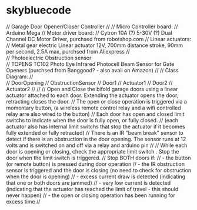 # skybluecode
// Garage Door Opener/Closer Controller
//
// Micro Controller board:
//   Arduino Mega
// Motor driver board:
//   Cytron 10A (?) 5-30V (?) Dual Channel DC Motor Driver, purchsed from robotshop.com
// Linear actuators:
//    Metal gear electric Linear actuator 12V, 700mm distance stroke, 90mm per second, 2.5A max, purchsed from Aliexpress
//   
// Photoelectric Obstruction sensor  
//    TOPENS TC102 Photo Eye Infrared Photocell Beam Sensor for Gate Openers (purchsed from Banggood? - also avail on Amazon)
//
// Class Diagram:
//    
//    DoorOpening 
//      ObstructionSensor
//      Door1
//        Actuator1
//      Door2
//        Actuator2
//
//
// Open and Close the bifold garage doors using a linear actuator attached to each door. Extending the actuator opens the door, retracting closes the door.
// The open or close operation is triggered via a momentary button, (a wireless remote control relay and a wifi controlled relay arre also wired to the button)
// Each door has open and closed limit switchs to indicate when the door is fully open, or fully closed.
// (each actuator also has internal limit switchs that stop the actuator if it becomes fully extended or fully retracted)
// There is an IR "beam break" sensor to detect if there is an obstruction in the door opening. The sensor runs at 12 volts and is switched on and off via a relay and arduino pin
// 
// While each door is opening or closing, check the appropriate limit switch . Stop the door when the limit switch is triggered.
// Stop BOTH doors if:
//    - the button (or remote button) is pressed during door operation
//    - the IR obstruction sensor is triggered and the door is closing (no need to check for obstruction when the door is opening)
//    - excess current draw is detected (indicating that one or both doors are jammed)
//    - very low current is detected (indicating that the actuator has reached the limit of travel - this should never happen)
//    - the open or closing operation has been running for excess time
//

